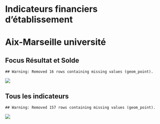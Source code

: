 Indicateurs financiers d’établissement
================

# Aix-Marseille université

## Focus Résultat et Solde

    ## Warning: Removed 16 rows containing missing values (geom_point).

![](aix_marseille_université_files/figure-gfm/etab.focus-1.png)<!-- -->

## Tous les indicateurs

    ## Warning: Removed 157 rows containing missing values (geom_point).

![](aix_marseille_université_files/figure-gfm/etab-1.png)<!-- -->
